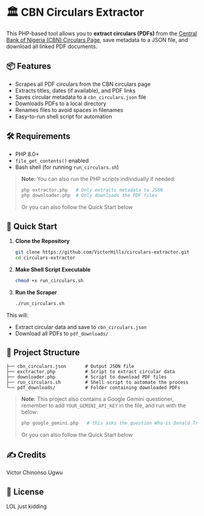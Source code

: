 # 🏛️ CBN Circulars Extractor

This PHP-based tool allows you to **extract circulars (PDFs)** from
the [Central Bank of Nigeria (CBN) Circulars Page](https://www.cbn.gov.ng/Documents/circulars.html), save metadata to a
JSON file, and download all linked PDF documents.

## 📦 Features

- Scrapes all PDF circulars from the CBN circulars page
- Extracts titles, dates (if available), and PDF links
- Saves circular metadata to a `cbn_circulars.json` file
- Downloads PDFs to a local directory
- Renames files to avoid spaces in filenames
- Easy-to-run shell script for automation
[]()
## 🛠 Requirements

- PHP 8.0+
- `file_get_contents()` enabled
- Bash shell (for running `run_circulars.sh`)

> **Note:** You can also run the PHP scripts individually if needed:
> ```bash
> php extractor.php   # Only extracts metadata to JSON
> php downloader.php  # Only downloads the PDF files
> ```
> Or you can also follow the Quick Start below

## 🚀 Quick Start

1. **Clone the Repository**
   ```bash
   git clone https://github.com/VictorHills/circulars-extractor.git
   cd circulars-extractor
   ```

2. **Make Shell Script Executable**
   ```bash
   chmod +x run_circulars.sh
   ```

3. **Run the Scraper**
   ```bash
   ./run_circulars.sh
   ```

This will:

- Extract circular data and save to `cbn_circulars.json`
- Download all PDFs to `pdf_downloads/`

## 🧱 Project Structure

```
├── cbn_circulars.json       # Output JSON file
├── exctractor.php           # Script to extract circular data
├── downloader.php           # Script to download PDF files
├── run_circulars.sh         # Shell script to automate the process
└── pdf_downloads/           # Folder containing downloaded PDFs
```

> **Note:** This project also contains a Google Gemini questioner, 
> remember to add `YOUR_GEMINI_API_KEY` in the file, and run with the below:
> ```bash
> php google_gemini.php   # this asks the question Who is Donald Trump?
> ```
> Or you can also follow the Quick Start below

## ✍️ Credits

Victor Chinonso Ugwu

## 📜 License

LOL just kidding